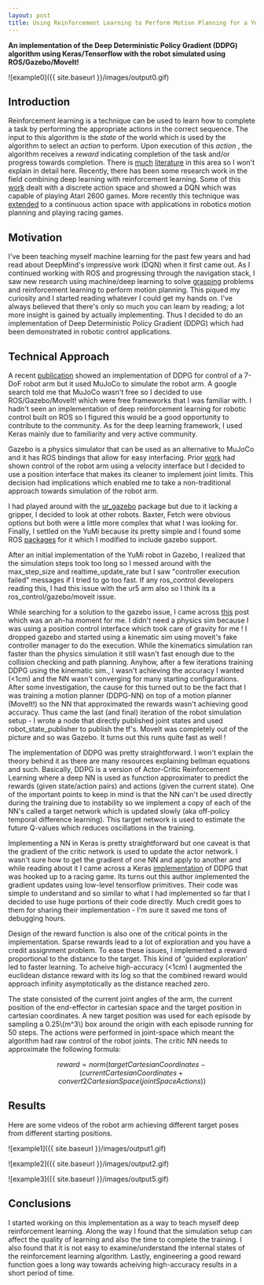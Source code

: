 ```yaml
---
layout: post
title: Using Reinforcement Learning to Perform Motion Planning for a YuMi Robot 
---
```


**An implementation of the Deep Deterministic Policy Gradient (DDPG) algorithm using Keras/Tensorflow with the robot simulated using ROS/Gazebo/MoveIt!** 
 
![example0]({{ site.baseurl }}/images/output0.gif)

## Introduction

Reinforcement learning is a technique can be used to learn how to complete a task by performing the appropriate actions in the correct sequence. The input to this algorithm is the *state* of the world which is used by the algorithm to select an *action* to perform. Upon execution of this *action* , the algorithm receives a *reward* indicating completion of the task and/or progress towards completion. There is [much](https://en.wikipedia.org/wiki/Reinforcement_learning) [literature](http://webdocs.cs.ualberta.ca/~sutton/book/the-book.html) in this area so I won't explain in detail here. Recently, there has been some research work in the field combining deep learning with reinforcement learning. Some of this [work](https://deepmind.com/research/dqn/) dealt with a discrete action space and showed a DQN which was capable of playing Atari 2600 games. More recently this technique was [extended](https://www.google.com/url?sa=t&rct=j&q=&esrc=s&source=web&cd=1&cad=rja&uact=8&ved=0ahUKEwig9dy5_Y3RAhVIwlQKHZw5CIkQFggcMAA&url=https%3A%2F%2Farxiv.org%2Fpdf%2F1509.02971&usg=AFQjCNFuaeQSASuB5qhUJsNkLGE4QUD36Q&sig2=Q1mBsauWyRT3d7kX4Gdvxg) to a continuous action space with applications in robotics motion planning and playing racing games. 

## Motivation

I've been teaching myself machine learning for the past few years and had read about DeepMind's impressive work (DQN) when it first came out. As I continued working with ROS and progressing through the navigation stack, I saw new research using machine/deep learning to solve [grasping](http://arxiv.org/pdf/1603.02199) problems and reinforcement learning to perform motion planning. This piqued my curiosity and I started reading whatever I could get my hands on. I've always believed that there's only so much you can learn by reading; a lot more insight is gained by actually implementing. Thus I decided to do an implementation of Deep Deterministic Policy Gradient (DDPG) which had been demonstrated in robotic control applications. 

## Technical Approach

A recent [publication](http://arxiv.org/pdf/1610.00633) showed an implementation of DDPG for control of a 7-DoF robot arm but it used MuJoCo to simulate the robot arm. A google search told me that MuJoCo wasn't free so I decided to use ROS/Gazebo/MoveIt! which were free frameworks that I was familiar with. I hadn't seen an implementation of deep reinforcement learning for robotic control built on ROS so I figured this would be a good opportunity to contribute to the community. As for the deep learning framework, I used Keras mainly due to familiarity and very active community.  

Gazebo is a physics simulator that can be used as an alternative to MuJoCo and it has ROS bindings that allow for easy interfacing. Prior [work](https://arxiv.org/pdf/1610.00633.pdf) had shown control of the robot arm using a velocity interface but I decided to use a position interface that makes its cleaner to implement joint limits. This decision had implications which enabled me to take a non-traditional approach towards simulation of the robot arm. 

I had played around with the [ur_gazebo](http://wiki.ros.org/ur_gazebo) package but due to it lacking a gripper, I decided to look at other robots. Baxter, Fetch were obvious options but both were a little more complex that what I was looking for. Finally, I settled on the YuMi because its pretty simple and I found some ROS [packages](https://github.com/OrebroUniversity/yumi) for it which I modified to include gazebo support. 

After an initial implementation of the YuMi robot in Gazebo, I realized that the simulation steps took too long so I messed around with the max_step_size and realtime_update_rate but I saw "controller execution failed" messages if I tried to go too fast. If any ros_control developers reading this, I had this issue with the ur5 arm also so I think its a ros_control/gazebo/moveit issue. 

While searching for a solution to the gazebo issue, I came across [this](http://answers.ros.org/question/71824/gazebo-and-moveit-moveitsimplecontrollermanager-and-sending-joint-trajectory-messages/?answer=72091#post-id-72091) post which was an ah-ha moment for me. I didn't need a physics sim because I was using a position control interface which took care of gravity for me !  I dropped gazebo and started using a kinematic sim using moveit's fake controller manager to do the execution. While the kinematics simulation ran faster than the physics simulation it still wasn't fast enough due to the collision checking and path planning. Anyhow, after a few iterations training DDPG using the kinematic sim., I wasn't achieving the accuracy I wanted (<1cm) and the NN wasn't converging for many starting configurations. After some investigation, the cause for this turned out to be the fact that I was training a motion planner (DDPG-NN) on top of a motion planner (MoveIt!) so the NN that approximated the rewards wasn't achieving good accuracy.  Thus came the last (and final) iteration of the robot simulation setup - I wrote a node that directly published joint states and used robot_state_publisher to publish the tf's. MoveIt was completely out of the picture and so was Gazebo. It turns out this runs quite fast as well !  

The implementation of DDPG was pretty straightforward. I won't explain the theory behind it as there are many resources explaining bellman equations and such. Basically, DDPG is a version of Actor-Critic Reinforcement Learning where a deep NN is used as function approximater to predict the rewards (given state/action pairs) and actions (given the current state). One of the important points to keep in mind is that the NN can't be used directly during the training due to instability so we implement a copy of each of the NN's called a target network which is updated slowly (aka off-policy temporal difference learning). This target network is used to estimate the future Q-values which reduces oscillations in the training. 

Implementing a NN in Keras is pretty straightforward but one caveat is that the gradient of the critic network is used to update the actor network. I wasn't sure how to get the gradient of one NN and apply to another and while reading about it I came across a Keras [implementation](https://yanpanlau.github.io/2016/10/11/Torcs-Keras.html) of DDPG that was hooked up to a racing game. Its turns out this author implemented the gradient updates using low-level tensorflow primitives. Their code was simple to understand and so similar to what I had implemented so far that I decided to use huge portions of their code directly. Much credit goes to them for sharing their implementation - I'm sure it saved me tons of debugging hours. 

Design of the reward function is also one of the critical points in the implementation. Sparse rewards lead to a lot of exploration and you have a credit assignment problem. To ease these issues, I implemented a reward proportional to the distance to the target. This kind of 'guided exploration' led to faster learning. To acheive high-accuracy (<1cm) I augmented the euclidean distance reward with its log so that the combined reward would approach infinity asymptotically as the distance reached zero.  

The state consisted of the current joint angles of the arm, the current position of the end-effector in cartesian space and the target position in cartesian coordinates.  A new target position was used for each episode by sampling a 0.25\\(m^3\\) box around the origin with each episode running for 50 steps. The actions were performed in joint-space which meant the algorithm had raw control of the robot joints. The critic NN needs to approximate the following formula:

$$reward = norm(targetCartesianCoordinates-(currentCartesianCoordinates + convert2CartesianSpace(jointSpaceActions))$$

## Results

Here are some videos of the robot arm achieving different target poses from different starting positions. 

![example1]({{ site.baseurl }}/images/output1.gif)

![example2]({{ site.baseurl }}/images/output2.gif)

![example3]({{ site.baseurl }}/images/output5.gif)

## Conclusions 

I started working on this implementation as a way to teach myself deep reinforcement learning. Along the way I found that the simulation setup can affect the quality of learning and also the time to complete the training. I also found that it is not easy to examine/understand the internal states of the reinforcement learning algorithm. Lastly, engineering a good reward function goes a long way towards acheiving high-accuracy results in a short period of time.  



